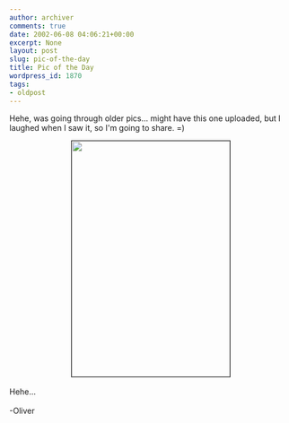 ```yaml
---
author: archiver
comments: true
date: 2002-06-08 04:06:21+00:00
excerpt: None
layout: post
slug: pic-of-the-day
title: Pic of the Day
wordpress_id: 1870
tags:
- oldpost
---
```


Hehe, was going through older pics... might have this one uploaded, but I laughed when I saw it, so I'm going to share. =)<br /><center><img src=http://www.oliverweb.com/newsimages/hatedchad.jpg width=282 height=421 border=1></center><br />Hehe...<br /><br />-Oliver